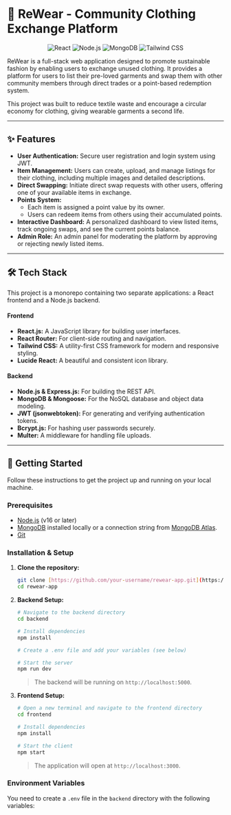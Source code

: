 # 👚 ReWear - Community Clothing Exchange Platform

<p align="center">
  <img src="https://img.shields.io/badge/React-20232A?style=for-the-badge&logo=react&logoColor=61DAFB" alt="React"/>
  <img src="https://img.shields.io/badge/Node.js-339933?style=for-the-badge&logo=nodedotjs&logoColor=white" alt="Node.js"/>
  <img src="https://img.shields.io/badge/MongoDB-4EA94B?style=for-the-badge&logo=mongodb&logoColor=white" alt="MongoDB"/>
  <img src="https://img.shields.io/badge/Tailwind_CSS-38B2AC?style=for-the-badge&logo=tailwind-css&logoColor=white" alt="Tailwind CSS"/>
</p>

ReWear is a full-stack web application designed to promote sustainable fashion by enabling users to exchange unused clothing. It provides a platform for users to list their pre-loved garments and swap them with other community members through direct trades or a point-based redemption system.

This project was built to reduce textile waste and encourage a circular economy for clothing, giving wearable garments a second life.

---

## ✨ Features

-   **User Authentication:** Secure user registration and login system using JWT.
-   **Item Management:** Users can create, upload, and manage listings for their clothing, including multiple images and detailed descriptions.
-   **Direct Swapping:** Initiate direct swap requests with other users, offering one of your available items in exchange.
-   **Points System:**
    -   Each item is assigned a point value by its owner.
    -   Users can redeem items from others using their accumulated points.
-   **Interactive Dashboard:** A personalized dashboard to view listed items, track ongoing swaps, and see the current points balance.
-   **Admin Role:** An admin panel for moderating the platform by approving or rejecting newly listed items.

---

## 🛠️ Tech Stack

This project is a monorepo containing two separate applications: a React frontend and a Node.js backend.

#### **Frontend**
-   **React.js:** A JavaScript library for building user interfaces.
-   **React Router:** For client-side routing and navigation.
-   **Tailwind CSS:** A utility-first CSS framework for modern and responsive styling.
-   **Lucide React:** A beautiful and consistent icon library.

#### **Backend**
-   **Node.js & Express.js:** For building the REST API.
-   **MongoDB & Mongoose:** For the NoSQL database and object data modeling.
-   **JWT (jsonwebtoken):** For generating and verifying authentication tokens.
-   **Bcrypt.js:** For hashing user passwords securely.
-   **Multer:** A middleware for handling file uploads.

---

## 🚀 Getting Started

Follow these instructions to get the project up and running on your local machine.

### Prerequisites

-   [Node.js](https://nodejs.org/) (v16 or later)
-   [MongoDB](https://www.mongodb.com/try/download/community) installed locally or a connection string from [MongoDB Atlas](https://www.mongodb.com/cloud/atlas).
-   [Git](https://git-scm.com/)

### Installation & Setup

1.  **Clone the repository:**
    ```bash
    git clone [https://github.com/your-username/rewear-app.git](https://github.com/your-username/rewear-app.git)
    cd rewear-app
    ```

2.  **Backend Setup:**
    ```bash
    # Navigate to the backend directory
    cd backend

    # Install dependencies
    npm install

    # Create a .env file and add your variables (see below)

    # Start the server
    npm run dev
    ```
    > The backend will be running on `http://localhost:5000`.

3.  **Frontend Setup:**
    ```bash
    # Open a new terminal and navigate to the frontend directory
    cd frontend

    # Install dependencies
    npm install

    # Start the client
    npm start
    ```
    > The application will open at `http://localhost:3000`.

### Environment Variables

You need to create a `.env` file in the `backend` directory with the following variables:

